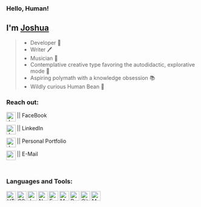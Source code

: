 ### Hello, Human!  
## I'm [**Joshua**][portfolio]
> - Developer 💾  
> - Writer  🖊️  
> - Musician  🎸  
> - Contemplative creative type favoring the autodidactic, explorative mode  🦉  
> - Aspiring polymath with a knowledge obsession  📚  
> - Wildly curious Human Bean  🌱    

### Reach out:  

[<img align="left" alt="Joshua Diehl on Facebook" width="25px"  src="https://cdn.jsdelivr.net/npm/simple-icons@v6/icons/facebook.svg" />][facebook]  ||  FaceBook
<br />  
[<img align="left" alt="Joshua Diehl on LinkedIn" width="25px"  src="https://cdn.jsdelivr.net/npm/simple-icons@v6/icons/linkedin.svg" />][linkedin]  ||  LinkedIn
<br />  
[<img align="left" alt="Joshua's Portfolio page" width="25px"  src="https://cdn.jsdelivr.net/npm/simple-icons@v6/icons/readthedocs.svg" />][portfolio]  ||  Personal Portfolio
<br />    
[<img align="left" alt="send email to Joshua" width="25px"  src="https://cdn.jsdelivr.net/npm/simple-icons@v6/icons/gmail.svg" />][email]  ||  E-Mail

<br />

### Languages and Tools:  

<img align="left" alt="HTML5" width="25px"  src="https://cdn.jsdelivr.net/npm/simple-icons@v6/icons/html5.svg" />
<img align="left" alt="CSS3" width="25px"  src="https://cdn.jsdelivr.net/npm/simple-icons@v6/icons/css3.svg" />
<img align="left" alt="JavaScript" width="25px"  src="https://cdn.jsdelivr.net/npm/simple-icons@v6/icons/javascript.svg" />
<img align="left" alt="Node.js" width="25px"  src="https://cdn.jsdelivr.net/npm/simple-icons@v6/icons/nodedotjs.svg" />
<img align="left" alt="Express" width="25px"  src="https://cdn.jsdelivr.net/npm/simple-icons@v6/icons/express.svg" />
<img align="left" alt="MongoDB" width="25px"  src="https://cdn.jsdelivr.net/npm/simple-icons@v6/icons/mongodb.svg" />
<img align="left" alt="React" width="25px"  src="https://cdn.jsdelivr.net/npm/simple-icons@v6/icons/react.svg" />
<img align="left" alt="GitHub" width="25px"  src="https://cdn.jsdelivr.net/npm/simple-icons@v6/icons/github.svg" />
<img align="left" alt="Material Design" width="25px"  src="https://cdn.jsdelivr.net/npm/simple-icons@v6/icons/materialdesign.svg" />
  
<br />  
<br />

[facebook]: https://www.facebook.com/jndiehl/
[portfolio]: https://jaynewdee.github.io/Personal-Portfolio-Bluev2/
[linkedin]: https://www.linkedin.com/in/joshua-diehl-4506a5221/
[email]: mailto:jdiehl2236@gmail.com
